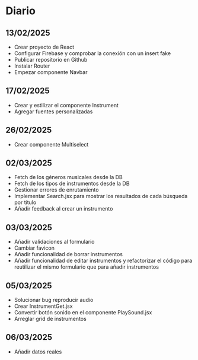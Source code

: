 # Diario


## 13/02/2025

- Crear proyecto de React
- Configurar Firebase y comprobar la conexión con un insert fake
- Publicar repositorio en Github
- Instalar Router
- Empezar componente Navbar


## 17/02/2025

- Crear y estilizar el componente Instrument
- Agregar fuentes personalizadas

## 26/02/2025

- Crear componente Multiselect

## 02/03/2025

- Fetch de los géneros musicales desde la DB
- Fetch de los tipos de instrumentos desde la DB
- Gestionar errores de enrutamiento
- Implementar Search.jsx para mostrar los resultados de cada búsqueda por título
- Añadir feedback al crear un instrumento

## 03/03/2025

- Añadir validaciones al formulario
- Cambiar favicon
- Añadir funcionalidad de borrar instrumentos
- Añadir funcionalidad de editar instrumentos y refactorizar el código para reutilizar el mismo formulario que para añadir instrumentos

## 05/03/2025

- Solucionar bug reproducir audio
- Crear InstrumentGet.jsx
- Convertir botón sonido en el componente PlaySound.jsx
- Arreglar grid de instrumentos

## 06/03/2025
- Añadir datos reales
